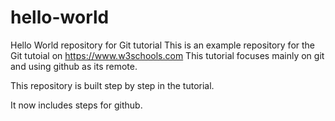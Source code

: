# hello-world
Hello World repository for Git tutorial
This is an example repository for the Git tutoial on https://www.w3schools.com
This tutorial focuses mainly on git and using github as its remote.

This repository is built step by step in the tutorial.

It now includes steps for github.
